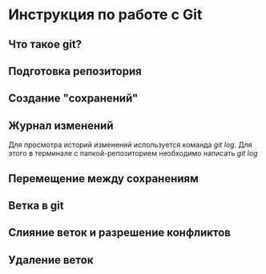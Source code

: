 # Инструкция по работе с Git

## Что такое git?

## Подготовка репозитория

## Создание "сохранений"

## Журнал изменений
Для просмотра историй изменений используется команда *git log*. Для этого в терминале с папкой-репозиторием необходимо написать *git log*

## Перемещение между сохранениям



## Ветка в git

##  Слияние веток и разрешение конфликтов

## Удаление веток